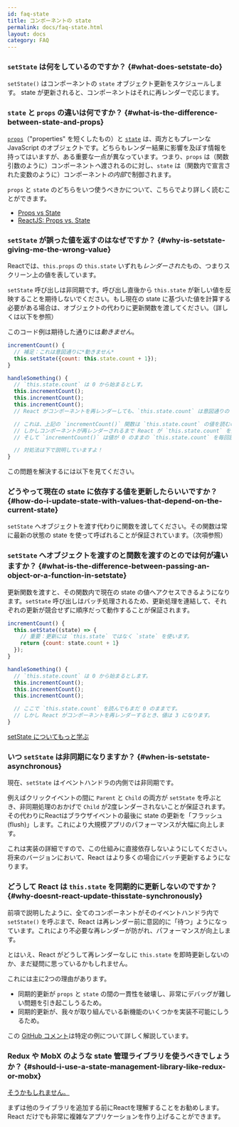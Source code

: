 ```yaml
---
id: faq-state
title: コンポーネントの state
permalink: docs/faq-state.html
layout: docs
category: FAQ
---
```


### `setState` は何をしているのですか？ {#what-does-setstate-do}

`setState()` はコンポーネントの `state` オブジェクト更新をスケジュールします。 state が更新されると、コンポーネントはそれに再レンダーで応じます。

### `state` と `props` の違いは何ですか？ {#what-is-the-difference-between-state-and-props}

[`props`](/docs/components-and-props.html)（"properties" を短くしたもの）と [`state`](/docs/state-and-lifecycle.html) は、両方ともプレーンな JavaScript のオブジェクトです。どちらもレンダー結果に影響を及ぼす情報を持ってはいますが、ある重要な一点が異なっています。つまり、`props` は（関数引数のように）コンポーネント*へ*渡されるのに対し、`state` は（関数内で宣言された変数のように）コンポーネント*の内部*で制御されます。

`props` と `state` のどちらをいつ使うべきかについて、こちらでより詳しく読むことができます。
* [Props vs State](https://github.com/uberVU/react-guide/blob/master/props-vs-state.md)
* [ReactJS: Props vs. State](http://lucybain.com/blog/2016/react-state-vs-pros/)

### `setState` が誤った値を返すのはなぜですか？ {#why-is-setstate-giving-me-the-wrong-value}

Reactでは、`this.props` の `this.state` いずれも*レンダーされた*もの、つまりスクリーン上の値を表しています。

`setState` 呼び出しは非同期です。呼び出し直後から `this.state` が新しい値を反映することを期待しないでください。もし現在の state に基づいた値を計算する必要がある場合は、オブジェクトの代わりに更新関数を渡してください。（詳しくは以下を参照）

このコード例は期待した通りには*動きません*。

```jsx
incrementCount() {
  // 補足：これは意図通りに*動きません*
  this.setState({count: this.state.count + 1});
}

handleSomething() {
  // `this.state.count` は 0 から始まるとしす。
  this.incrementCount();
  this.incrementCount();
  this.incrementCount();
  // React がコンポーネントを再レンダーしても、`this.state.count` は意図通りの 3 ではなく 1 になります。

  // これは、上記の `incrementCount()` 関数は `this.state.count` の値を読むのですが、
  // しかしコンポーネントが再レンダーされるまで React が `this.state.count` を更新しないためです。
  // そして `incrementCount()` は値が 0 のままの `this.state.count` を毎回読み、そして 1 をセットしてしまいます。

  // 対処法は下で説明していますよ！
}
```

この問題を解決するには以下を見てください。

### どうやって現在の state に依存する値を更新したらいいですか？ {#how-do-i-update-state-with-values-that-depend-on-the-current-state}

`setState` へオブジェクトを渡す代わりに関数を渡してください。その関数は常に最新の状態の state を使って呼ばれることが保証されています。（次項参照）

### `setState` へオブジェクトを渡すのと関数を渡すのとのでは何が違いますか？ {#what-is-the-difference-between-passing-an-object-or-a-function-in-setstate}

更新関数を渡すと、その関数内で現在の state の値へアクセスできるようになります。`setState` 呼び出しはバッチ処理されるため、更新処理を連結して、それぞれの更新が競合せずに順序だって動作することが保証されます。

```jsx
incrementCount() {
  this.setState((state) => {
    // 重要：更新には `this.state` ではなく `state` を使います。
    return {count: state.count + 1}
  });
}

handleSomething() {
  // `this.state.count` は 0 から始まるとします。
  this.incrementCount();
  this.incrementCount();
  this.incrementCount();

  // ここで `this.state.count` を読んでもまだ 0 のままです。
  // しかし React がコンポーネントを再レンダーするとき、値は 3 になります。
}
```

[setState についてもっと学ぶ](/docs/react-component.html#setstate)

### いつ `setState` は非同期になりますか？ {#when-is-setstate-asynchronous}

現在、`setState` はイベントハンドラの内側では非同期です。

例えばクリックイベントの間に `Parent` と `Child` の両方が `setState` を呼ぶとき、非同期処理のおかげで `Child` が2度レンダーされないことが保証されます。その代わりにReactはブラウザイベントの最後に state の更新を「フラッシュ (flush)」します。これにより大規模アプリのパフォーマンスが大幅に向上します。

これは実装の詳細ですので、この仕組みに直接依存しないようにしてください。将来のバージョンにおいて、React はより多くの場合にバッチ更新するようになります。

### どうして React は `this.state` を同期的に更新しないのですか？ {#why-doesnt-react-update-thisstate-synchronously}

前項で説明したように、全てのコンポーネントがそのイベントハンドラ内で `setState()` を呼ぶまで、React は再レンダー前に意図的に「待つ」ようになっています。これにより不必要な再レンダーが防がれ、パフォーマンスが向上します。

とはいえ、React がどうして再レンダーなしに `this.state` を即時更新しないのか、まだ疑問に思っているかもしれません。

これには主に2つの理由があります。

* 同期的更新が `props` と `state` の間の一貫性を破壊し、非常にデバッグが難しい問題を引き起こしうるため。
* 同期的更新が、我々が取り組んでいる新機能のいくつかを実装不可能にしうるため。

この [GitHub コメント](https://github.com/facebook/react/issues/11527#issuecomment-360199710)は特定の例について詳しく解説しています。

### Redux や MobX のような state 管理ライブラリを使うべきでしょうか？ {#should-i-use-a-state-management-library-like-redux-or-mobx}

[そうかもしれません。](https://redux.js.org/faq/general#when-should-i-use-redux)

まずは他のライブラリを追加する前にReactを理解することをお勧めします。React だけでも非常に複雑なアプリケーションを作り上げることができます。
